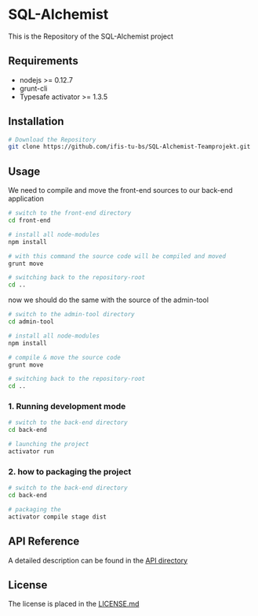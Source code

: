 # SQL-Alchemist

This is the Repository of the SQL-Alchemist project

## Requirements

- nodejs >= 0.12.7
- grunt-cli
- Typesafe activator >= 1.3.5

## Installation
```bash
# Download the Repository
git clone https://github.com/ifis-tu-bs/SQL-Alchemist-Teamprojekt.git
```

## Usage

We need to compile and move the front-end sources to our back-end application

```bash
# switch to the front-end directory
cd front-end

# install all node-modules
npm install

# with this command the source code will be compiled and moved
grunt move

# switching back to the repository-root
cd ..
```
now we should do the same with the source of the admin-tool

```bash
# switch to the admin-tool directory
cd admin-tool

# install all node-modules
npm install

# compile & move the source code
grunt move

# switching back to the repository-root
cd ..
```

### 1. Running development mode

```bash
# switch to the back-end directory
cd back-end

# launching the project
activator run
```

### 2. how to packaging the project

```bash
# switch to the back-end directory
cd back-end

# packaging the
activator compile stage dist
```
## API Reference

A detailed description can be found in the [API directory](API)

## License

The license is placed in the [LICENSE.md](LICENSE.md)

